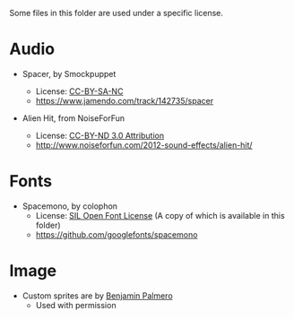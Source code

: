 Some files in this folder are used under a specific license.

# Audio

+ Spacer, by Smockpuppet
    + License: [CC-BY-SA-NC](https://creativecommons.org/licenses/by-nc-sa/3.0/)
    + https://www.jamendo.com/track/142735/spacer

+ Alien Hit, from NoiseForFun
    + License: [CC-BY-ND 3.0 Attribution](http://creativecommons.org/licenses/by-nd/3.0/)
    + http://www.noiseforfun.com/2012-sound-effects/alien-hit/

# Fonts

+ Spacemono, by colophon
    + License: [SIL Open Font License](http://scripts.sil.org/cms/scripts/page.php?item_id=OFL_web) (A copy of which is available in this folder)
    + https://github.com/googlefonts/spacemono

# Image

+ Custom sprites are by [Benjamin Palmero](http://benjaminpalmero.be)
    + Used with permission
